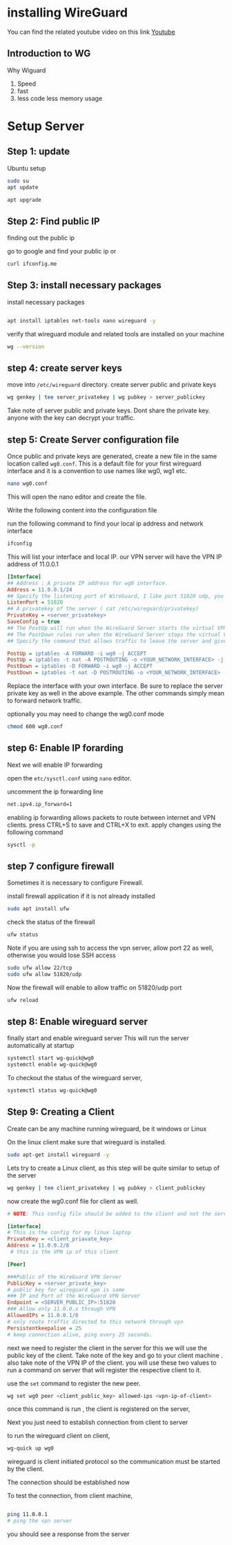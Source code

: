 # installing WireGuard


You can find the related youtube video on this link
[Youtube](https://www.youtube.com/watch?v=0x9wyN-mNOI&t=1s)


## Introduction to WG
Why Wiguard

1. Speed
2. fast
3. less code less memory usage


# Setup Server

## Step 1: update
Ubuntu setup

```bash
sudo su
apt update

apt upgrade
```

## Step 2: Find public IP

finding out the public ip



go to google and find your public ip or 
```bash
curl ifconfig.me
```




## Step 3: install necessary packages

install necessary packages


```bash

apt install iptables net-tools nano wireguard -y
```

verify that wireguard module and related tools are installed on your machine

```bash
wg --version
```

## step 4: create server keys
move into `/etc/wireguard` directory. 
create server public and private keys

```bash
wg genkey | tee server_privatekey | wg pubkey > server_publickey
```

Take note of server public and private keys. Dont share the private key. anyone with the key can decrypt your traffic. 


## step 5: Create Server configuration file
Once public and private keys are generated, create a new file in the same location called `wg0.conf`. This is a default file for your first wireguard interface and it is a convention to use names like wg0, wg1 etc. 

```bash
nano wg0.conf
```
This will open the nano editor and create the file. 

Write the following content into the configuration file  

run the following command to find your local ip address and network interface

```bash
ifconfig
```
This will list your interface and local IP.
our VPN server will have the VPN IP address of 11.0.0.1
```ini
[Interface]
## Address : A private IP address for wg0 interface.
Address = 11.0.0.1/24
## Specify the listening port of WireGuard, I like port 51820 udp, you can change it.
ListenPort = 51820
## A privatekey of the server ( cat /etc/wireguard/privatekey)
PrivateKey = <server_privatekey>
SaveConfig = true
## The PostUp will run when the WireGuard Server starts the virtual VPN tunnel.
## The PostDown rules run when the WireGuard Server stops the virtual VPN tunnel.
## Specify the command that allows traffic to leave the server and give the VPN clients access to the Internet. 

PostUp = iptables -A FORWARD -i wg0 -j ACCEPT
PostUp = iptables -t nat -A POSTROUTING -o <YOUR_NETWORK_INTERFACE> -j MASQUERADE
PostDown = iptables -D FORWARD -i wg0 -j ACCEPT
PostDown = iptables -t nat -D POSTROUTING -o <YOUR_NETWORK_INTERFACE> -j MASQUERAD

```


Replace the interface with your own interface. 
Be sure to replace the server private key as well in the above example. 
The other commands simply mean to forward network traffic.

optionally you may need to change the wg0.conf mode


```bash
chmod 600 wg0.conf
```


## step 6: Enable IP forarding
Next we will enable IP forwarding



open the `etc/sysctl.conf` using `nano` editor. 


uncomment the ip forwarding line
```bash
net.ipv4.ip_forward=1
```

enabling ip forwarding allows packets to route between internet and VPN clients. 
press CTRL+S to save and CTRL+X to exit.
apply changes using the following command
```bash
sysctl -p
```
## step 7 configure firewall

Sometimes it is necessary to configure Firewall. 

install firewall application if it is not already installed

```bash
sudo apt install ufw
```

check the status of the firewall

```bash
ufw status
```


Note if you are using ssh to access the vpn server, allow port 22 as well, otherwise you would lose SSH access

```bash
sudo ufw allow 22/tcp
sudo ufw allow 51820/udp
```


Now the firewall will enable to allow traffic on 51820/udp port

```bash
ufw reload
```


## step 8: Enable wireguard server

finally start and enable wireguard server
This will run the server automatically at startup


```bash
systemctl start wg-quick@wg0
systemctl enable wg-quick@wg0
```

To checkout the status of the wireguard server, 

```bash
systemctl status wg-quick@wg0
```



## Step 9: Creating a Client

Create can be any machine running wireguard, be it windows or Linux

On the linux client make sure that wireguard is installed.
```bash
sudo apt-get install wireguard -y
```


Lets try to create a Linux client, as this step will be quite similar to setup of the server


```bash
wg genkey | tee client_privatekey | wg pubkey > client_publickey
```

now create the wg0.conf file for client as well.

```ini
# NOTE: This config file should be added to the client and not the server

[interface]
# This is the config for my linux laptop
PrivateKey = <client_priavate_key>
Address = 11.0.0.2/8
 # this is the VPN ip of this client

[Peer]

###Public of the WireGuard VPN Server
PublicKey = <server_private_key>
# public key for wireguard vpn is same
### IP and Port of the WireGuard VPN Server
Endpoint = <SERVER_PUBLIC_IP>:51820
### Allow only 11.0.0.x through VPN
AllowedIPs = 11.0.0.1/8
# only route traffic directed to this network through vpn
Persistentkeepalive = 25
# keep connection alive, ping every 25 seconds. 
```

next we need to register the client in the server
for this we will use the public key of the client. Take note of the key and go to your client machine .
also take note of the VPN IP of the client. 
you will use these two values to run a command on server that will register the respective client to it. 

use the `set` command to register the new peer.

```bash
wg set wg0 peer <client_public_key> allowed-ips <vpn-ip-of-client>
```

once this command is run , the client is registered on the server,

Next you just need to establish connection from client to server

to run the wireguard client on client,

```bash
wg-quick up wg0
```


wireguard is client initiated protocol so the communication must be started by the client. 

The connection should be established now

To test the connection, from client machine, 
```bash

ping 11.0.0.1 
# ping the vpn server
```
you should see a response from the server


